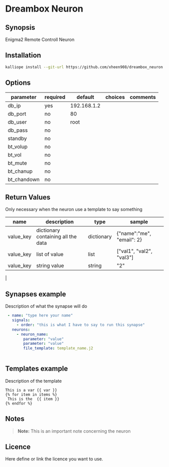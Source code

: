 # Dreambox Neuron

## Synopsis

Enigma2 Remote Controll Neuron 

## Installation
```bash
kalliope install --git-url https://github.com/xheen908/dreambox_neuron.git
```

## Options

| parameter        | required | default                       | choices                           | comments                     |
|------------------|----------|-------------------------------|-----------------------------------|------------------------------|
| db_ip            | yes      | 192.168.1.2                   |                                   |                              |
| db_port          | no       | 80                            |                                   |                              |
| db_user          | no       | root                          |                                   |                              |
| db_pass          | no       |                               |                                   |                              |
| standby          | no       |                               |                                   |                              |
| bt_volup         | no       |                               |                                   |                              |
| bt_vol           | no       |                               |                                   |                              |
| bt_mute          | no       |                               |                                   |                              |
| bt_chanup        | no       |                               |                                   |                              |
| bt_chandown      | no       |                               |                                   |                              |

## Return Values

Only necessary when the neuron use a template to say something

| name      | description                        | type       | sample                    |
|-----------|------------------------------------|------------|---------------------------|
| value_key | dictionary containing all the data | dictionary | {"name":"me", "email": 2} |
| value_key | list of value                      | list       | ["val1", "val2", "val3"]  |
| value_key | string value                       | string     | "2"                       |
|

## Synapses example

Description of what the synapse will do
```yml
 - name: "type here your name"
   signals:
     - order: "this is what I have to say to run this synapse"
   neurons:      
     - neuron_name:
        parameter: "value"
        parameter: "value"
        file_template: template_name.j2
    
```

## Templates example 

Description of the template
```
This is a var {{ var }} 
{% for item in items %}
 This is the  {{ item }}  
{% endfor %}
```

## Notes

> **Note:** This is an important note concerning the neuron

## Licence

Here define or link the licence you want to use.
